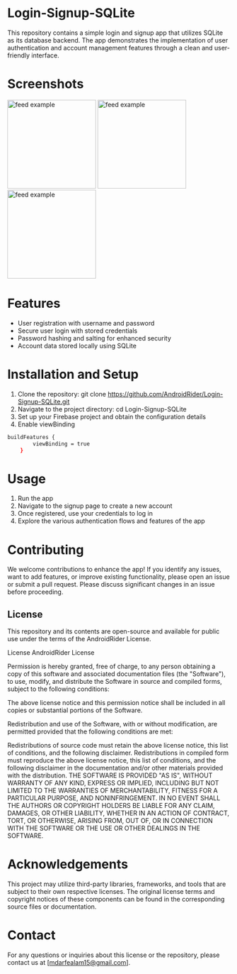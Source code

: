 # Login-Signup-SQLite
This repository contains a simple login and signup app that utilizes SQLite as its database backend. 
The app demonstrates the implementation of user authentication and account management features through a clean and user-friendly interface.

# Screenshots
  
<img src="https://user-images.githubusercontent.com/140700822/262973316-46736aeb-fe6d-48fc-bb6a-6a6a665a9849.jpg" alt="feed example" width = "200" >
<img src="https://user-images.githubusercontent.com/140700822/262973296-26dd986d-c02a-49c6-84e9-9c20087d8419.jpg" alt="feed example" width = "200" >
<img src="https://user-images.githubusercontent.com/140700822/262973274-d1f9f947-0a85-4e0c-93d4-b9fd9c24ea88.jpg" alt="feed example" width = "200" >

# Features
* User registration with username and password
* Secure user login with stored credentials
* Password hashing and salting for enhanced security
* Account data stored locally using SQLite

# Installation and Setup
1. Clone the repository: git clone https://github.com/AndroidRider/Login-Signup-SQLite.git
2. Navigate to the project directory: cd Login-Signup-SQLite
3. Set up your Firebase project and obtain the configuration details
4. Enable viewBinding

```sh
buildFeatures {
        viewBinding = true
    }
```

# Usage
1. Run the app
2. Navigate to the signup page to create a new account
3. Once registered, use your credentials to log in
4. Explore the various authentication flows and features of the app

# Contributing
We welcome contributions to enhance the app! If you identify any issues, want to add features, or improve existing functionality, 
please open an issue or submit a pull request. Please discuss significant changes in an issue before proceeding.

## License

This repository and its contents are open-source and available for public use under the terms of the AndroidRider License.

License
AndroidRider License

Permission is hereby granted, free of charge, to any person obtaining a copy of this software and associated documentation files (the "Software"), to use, modify, and distribute the Software in source and compiled forms, subject to the following conditions:

The above license notice and this permission notice shall be included in all copies or substantial portions of the Software.

Redistribution and use of the Software, with or without modification, are permitted provided that the following conditions are met:

Redistributions of source code must retain the above license notice, this list of conditions, and the following disclaimer.
Redistributions in compiled form must reproduce the above license notice, this list of conditions, and the following disclaimer in the documentation and/or other materials provided with the distribution.
THE SOFTWARE IS PROVIDED "AS IS", WITHOUT WARRANTY OF ANY KIND, EXPRESS OR IMPLIED, INCLUDING BUT NOT LIMITED TO THE WARRANTIES OF MERCHANTABILITY, FITNESS FOR A PARTICULAR PURPOSE, AND NONINFRINGEMENT. IN NO EVENT SHALL THE AUTHORS OR COPYRIGHT HOLDERS BE LIABLE FOR ANY CLAIM, DAMAGES, OR OTHER LIABILITY, WHETHER IN AN ACTION OF CONTRACT, TORT, OR OTHERWISE, ARISING FROM, OUT OF, OR IN CONNECTION WITH THE SOFTWARE OR THE USE OR OTHER DEALINGS IN THE SOFTWARE.

# Acknowledgements
This project may utilize third-party libraries, frameworks, and tools that are subject to their own respective licenses. The original license terms and copyright notices of these components can be found in the corresponding source files or documentation.

# Contact
For any questions or inquiries about this license or the repository, please contact us at [mdarfealam15@gmail.com].


